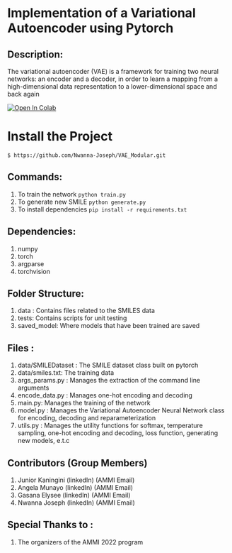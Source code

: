 # Implementation of a Variational Autoencoder using Pytorch


## Description:

The variational autoencoder (VAE) is a framework for training two neural networks: an encoder and a decoder, in order to learn a mapping from a high-dimensional data representation to a lower-dimensional space and back again


[![Open In Colab](https://colab.research.google.com/assets/colab-badge.svg)](https://colab.research.google.com/drive/1FrfL4__qTlfGkHNwppdjK1kZleHcHdxU?usp=sharing)

# Install the Project

```
$ https://github.com/Nwanna-Joseph/VAE_Modular.git
```

## Commands:
 1) To train the network ```python train.py```
 2) To generate new SMILE ```python generate.py```
 3) To install dependencies ```pip install -r requirements.txt ```

## Dependencies:
 1) numpy
 2) torch
 3) argparse
 4) torchvision

## Folder Structure:
 1) data : Contains files related to the SMILES data
 2) tests: Contains scripts for unit testing 
 3) saved_model: Where models that have been trained are saved

## Files : 
 1) data/SMILEDataset : The SMILE dataset class built on pytorch
 2) data/smiles.txt: The training data
 3) args_params.py : Manages the extraction of the command line arguments
 4) encode_data.py : Manages one-hot encoding and decoding
 5) main.py: Manages the training of the network
 6) model.py : Manages the Variational Autoencoder Neural Network class for encoding, decoding and reparameterization
 7) utils.py : Manages the utility functions for softmax, temperature sampling, one-hot encoding and decoding, loss function, generating new models, e.t.c


## Contributors (Group Members)
 1) Junior Kaningini (linkedIn) (AMMI Email)
 2) Angela Munayo (linkedIn) (AMMI Email)
 3) Gasana Elysee (linkedIn) (AMMI Email)
 4) Nwanna Joseph (linkedIn) (AMMI Email)

## Special Thanks to :
 1) The organizers of the AMMI 2022 program
